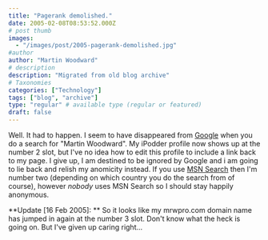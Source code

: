 ```yaml
---
title: "Pagerank demolished."
date: 2005-02-08T08:53:52.000Z
# post thumb
images:
  - "/images/post/2005-pagerank-demolished.jpg"
#author
author: "Martin Woodward"
# description
description: "Migrated from old blog archive"
# Taxonomies
categories: ["Technology"]
tags: ["blog", "archive"]
type: "regular" # available type (regular or featured)
draft: false
---
```


Well.  It had to happen.  I seem to have disappeared from [Google](http://www.google.com) when you do a search for "Martin Woodward".   My iPodder profile now shows up at the number 2 slot, but I've no idea how to edit this profile to include a link back to my page.  I give up, I am destined to be ignored by Google and i am going to lie back and relish my anomicity instead.  If you use [MSN Search](http://search.msn.com/) then I'm number two (depending on which country you do the search from of course), however *nobody* uses MSN Search so I should stay happily anonymous.

**Update [16 Feb 2005]: ** So it looks like my mrwpro.com domain name has jumped in again at the number 3 slot.  Don't know what the heck is going on.  But I've given up caring right...